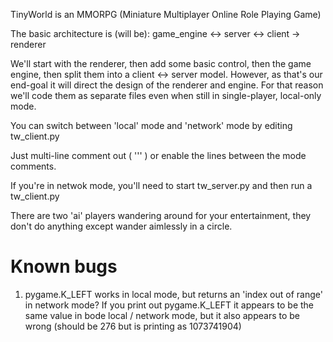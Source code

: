 TinyWorld is an MMORPG (Miniature Multiplayer Online Role Playing Game)

The basic architecture is (will be):
game_engine <-> server <-> client -> renderer

We'll start with the renderer, then add some basic control, then the game engine, then split them into a client <-> server model. However, as that's our end-goal it will direct the design of the renderer and engine. For that reason we'll code them as separate files even when still in single-player, local-only mode.

You can switch between 'local' mode and 'network' mode by editing tw_client.py

Just multi-line comment out ( ''' ) or enable the lines between the mode comments.

If you're in netwok mode, you'll need to start tw_server.py and then run a tw_client.py

There are two 'ai' players wandering around for your entertainment, they don't do anything except wander aimlessly in a circle.

# Known bugs
1) pygame.K_LEFT works in local mode, but returns an 'index out of range' in network mode? If you print out pygame.K_LEFT it appears to be the same value in bode local / network mode, but it also appears to be wrong (should be 276 but is printing as 1073741904)